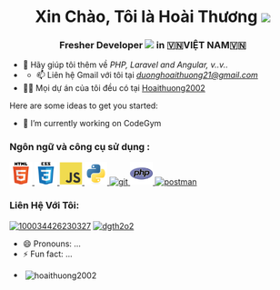<h1 align="center">Xin Chào, Tôi là Hoài Thương <a href="fb.com/100034426230327"><img src="https://media.giphy.com/media/hvRJCLFzcasrR4ia7z/giphy.gif" width="25px"></a></h1>
<h3 align="center">Fresher Developer <img src="https://media.giphy.com/media/26AHONQ79FdWZhAI0/giphy.gif" width="25px"> in 🇻🇳VIỆT NAM🇻🇳</h3>

- 💬 Hãy giúp tôi thêm về *PHP, Laravel and Angular, v..v..*
- - 📫 Liên hệ Gmail với tôi tại *duonghoaithuong21@gmail.com*
- 👨‍💻 Mọi dự án của tôi đều có tại [Hoaithuong2002](https://github.com/hoaithuong2002)




Here are some ideas to get you started:

- 🔭 I’m currently working on CodeGym
<h3 align="left">Ngôn ngữ và công cụ sử dụng :</h3>
<p align="left">
    <a href="https://www.w3.org/html/" target="_blank"> <img src="https://raw.githubusercontent.com/devicons/devicon/master/icons/html5/html5-original-wordmark.svg" alt="html5" width="40" height="40"/> </a>
    <a href="https://www.w3schools.com/css/" target="_blank"> <img src="https://raw.githubusercontent.com/devicons/devicon/master/icons/css3/css3-original-wordmark.svg" alt="css3" width="40" height="40"/> </a>
    <a href="https://developer.mozilla.org/en-US/docs/Web/JavaScript" target="_blank"> <img src="https://raw.githubusercontent.com/devicons/devicon/master/icons/javascript/javascript-original.svg" alt="javascript" width="40" height="40"/> </a>
    <a href="https://www.python.org" target="_blank"> <img src="https://raw.githubusercontent.com/devicons/devicon/master/icons/python/python-original.svg" alt="python" width="40" height="40"/> </a>
      <a href="https://git-scm.com/" target="_blank"> <img src="https://www.vectorlogo.zone/logos/git-scm/git-scm-icon.svg" alt="git" width="40" height="40"/> </a>
  <a href="https://www.php.net" target="_blank"> <img src="https://raw.githubusercontent.com/devicons/devicon/master/icons/php/php-original.svg" alt="php" width="40" height="40"/> </a> 
  <a href="https://postman.com" target="_blank"> <img src="https://www.vectorlogo.zone/logos/getpostman/getpostman-icon.svg" alt="postman" width="40" height="40"/> </a>  
  </p>
  
<h3 align="left">Liên Hệ Với Tôi:</h3>
<p align="left">
  
<a href="https://www.facebook.com/100034426230327" target="blank"><img align="center" src="https://cdn.jsdelivr.net/npm/simple-icons@3.0.1/icons/facebook.svg" alt="100034426230327" height="30" width="40" /></a>
<a href="https://www.instagram.com/dgth2o2/" target="blank"><img align="center" src="https://cdn.jsdelivr.net/npm/simple-icons@3.0.1/icons/instagram.svg" alt="dgth2o2" height="30" width="40" /></a>

- 😄 Pronouns: ...
- ⚡ Fun fact: ...
- <p>&nbsp;<img align="center" src="https://github-readme-stats.vercel.app/api?username=hoaithuong2002&show_icons=true&locale=en" alt="hoaithuong2002" /></p>
